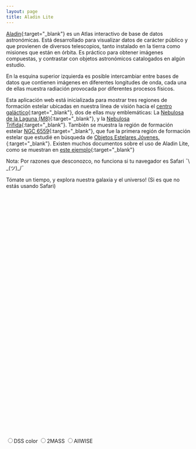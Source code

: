 ```yaml
---
layout: page
title: Aladin Lite
---
```


[Aladin](http://aladin.u-strasbg.fr/aladin.gml){:target="_blank"} es un Atlas interactivo de base de datos astronómicas. Está desarrollado para visualizar datos de carácter público y que provienen de diversos telescopios, tanto instalado en la tierra como misiones que están en órbita. Es práctico para obtener imágenes compuestas, y contrastar con objetos astronómicos catalogados en algún estudio.

En la esquina superior izquierda es posible intercambiar entre bases de datos que contienen imágenes en diferentes longitudes de onda, cada una de ellas muestra radiación provocada por diferentes procesos físicos.

Esta aplicación web está inicializada para mostrar tres regiones de formación estelar ubicadas en nuestra línea de visión hacia el [centro galáctico](https://es.wikipedia.org/wiki/Centro_gal%C3%A1ctico){:target="_blank"}, dos de ellas muy emblemáticas: La [Nebulosa de la Laguna (M8)](https://es.wikipedia.org/wiki/Nebulosa_de_la_Laguna){:target="_blank"}, y la [Nebulosa Trifida](https://es.wikipedia.org/wiki/Nebulosa_Tr%C3%ADfida){:target="_blank"}. También se muestra la región de formación estelar [NGC 6559](https://en.wikipedia.org/wiki/NGC_6559){:target="_blank"}, que fue la primera región de formación estelar que estudié en búsqueda de [Objetos Estelares Jóvenes.](https://en.wikipedia.org/wiki/Young_stellar_object){:target="_blank"}. Existen muchos documentos sobre el uso de Aladin Lite, como se muestran en [este ejemplo](https://aladin.cds.unistra.fr/AladinLite/doc/API/examples/){:target="_blank"}

Nota: Por razones que desconozco, no funciona si tu navegador es Safari  ¯\ \_(ツ)_/¯

Tómate un tiempo, y explora nuestra galaxia y el universo! (Si es que no estás usando Safari)



<!-- insert this snippet where you want Aladin Lite viewer to appear -->
<div id="aladin-lite-div" style="width:350px;height:650px;"></div>

<input id="DSS" type="radio" name="survey" value="P/DSS2/color"><label for="DSS">DSS color<label>
<input id="2MASS" type="radio" name="survey" value="P/2MASS/color"><label for="2MASS">2MASS<label>
<input id="allwise" type="radio" name="survey" value="P/allWISE/color"><label for="allwise">AllWISE<label>

<script type="text/javascript" src="https://aladin.cds.unistra.fr/AladinLite/api/v3/latest/aladin.js" charset="utf-8"></script>
<script src="https://code.jquery.com/jquery-3.6.0.min.js"></script>

<script>
    $(document).ready(function() {
        // Initialize AladinLite
        let aladin = A.aladin('#aladin-lite-div', {
            survey: "P/DSS2/color",
            fov: 3.5,
            target: "18 06 03 -23 41 20"
        });

        // Fetch the JSON data
        $.getJSON('https://raw.githubusercontent.com/nicomedinap/nicomedinap.github.io/master/V4_html/Test_DB.json')
        .done(function(data) {
            // Process the data and create markers
            let markers = data.data.map(item => A.marker(item[0], item[1], {popupTitle: item[2], popupDesc: 'Object details'}));

            // Create a marker layer and add markers
            let markerLayer = A.catalog();
            markerLayer.addSources(markers);

            // Add marker layer to AladinLite
            aladin.addCatalog(markerLayer);
        })
        .fail(function() {
            console.error("Failed to fetch data from JSON.");
        });
        
        // Update survey image on radio button change
        $('input[name=survey]').change(function() {
            aladin.setImageSurvey($(this).val());
        });
    });
</script>